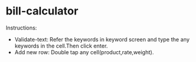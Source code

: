 # bill-calculator

Instructions:

   * Validate-text:
        Refer the keywords in keyword screen and type the any keywords in the cell.Then click enter.
   * Add new row:
        Double tap any cell(product,rate,weight).
